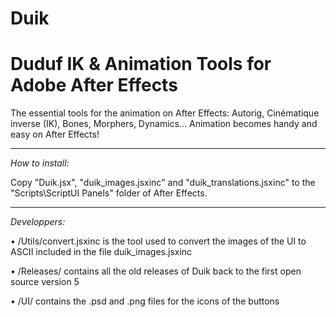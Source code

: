Duik
====
Duduf IK &amp; Animation Tools for Adobe After Effects
====

The essential tools for the animation on After Effects: Autorig, Cinématique inverse (IK), Bones, Morphers, Dynamics… Animation becomes handy and easy on After Effects!

____
_How to install:_

Copy "Duik.jsx", "duik\_images.jsxinc" and "duik\_translations.jsxinc" to the "Scripts\ScriptUI Panels" folder of After Effects.

____
_Developpers:_

• /Utils/convert.jsxinc is the tool used to convert the images of the UI to ASCII included in the file duik_images.jsxinc

• /Releases/ contains all the old releases of Duik back to the first open source version 5

• /UI/ contains the .psd and .png files for the icons of the buttons
